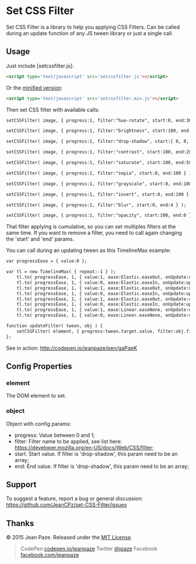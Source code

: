 # Set CSS Filter

Set CSS Filter is a library to help you applying CSS Filters. Can be called during an update function of any JS tween library or just a single call.

Usage
-----

Just include [setcssfilter.js]:

``` html
<script type='text/javascript' src='setcssfilter.js'></script>
```

Or the [minified version](setcssfilter.min.js):

``` html
<script type='text/javascript' src='setcssfilter.min.js'></script>
```

Then set CSS filter with available calls:

``` html
setCSSFilter( image, { progress:1, filter:"hue-rotate", start:0, end:360 } );

setCSSFilter( image, { progress:1, filter:"brightness", start:100, end:200 } );

setCSSFilter( image, { progress:1, filter:"drop-shadow", start:[ 0, 0, 0, '#000000', 1 ], end:[ 10, 10, 8, '#000000', 1 ] } );

setCSSFilter( image, { progress:1, filter:"contrast", start:100, end:200 } );

setCSSFilter( image, { progress:1, filter:"saturate", start:100, end:500 } );

setCSSFilter( image, { progress:1, filter:"sepia", start:0, end:100 } );

setCSSFilter( image, { progress:1, filter:"grayscale", start:0, end:100 } );

setCSSFilter( image, { progress:1, filter:"invert", start:0, end:100 } );

setCSSFilter( image, { progress:1, filter:"blur", start:0, end:4 } );

setCSSFilter( image, { progress:1, filter:"opacity", start:100, end:0 } );
```

That filter applying is cumulative, so you can set multiples filters at the same time. If you want to remove a filter, you need to call again changing the 'start' and 'end' params.

You can call during an updating tween as this TimelineMax example:

``` html
var progressEase = { value:0 };

var tl = new TimelineMax( { repeat:-1 } );
    tl.to( progressEase, 1, { value:1, ease:Elastic.easeOut, onUpdate:updateFilter, onUpdateParams:[ "{self}", { filter: 'blur', start:0, end:16 } ] } );
    tl.to( progressEase, 1, { value:0, ease:Elastic.easeIn, onUpdate:updateFilter, onUpdateParams:[ "{self}", { filter: 'blur', start:0, end:16 } ] } );
    tl.to( progressEase, 1, { value:1, ease:Elastic.easeOut, onUpdate:updateFilter, onUpdateParams:[ "{self}", { filter: 'brightness', start:100, end:500 } ] } );
    tl.to( progressEase, 1, { value:0, ease:Elastic.easeIn, onUpdate:updateFilter, onUpdateParams:[ "{self}", { filter: 'brightness', start:100, end:500 } ] } );
    tl.to( progressEase, 1, { value:1, ease:Elastic.easeOut, onUpdate:updateFilter, onUpdateParams:[ "{self}", { filter: 'drop-shadow', start:[ 0, 0, 0, '#000000', 1 ], end:[ 10, 10, 8, '#000000', 1 ] } ] } );
    tl.to( progressEase, 1, { value:0, ease:Elastic.easeIn, onUpdate:updateFilter, onUpdateParams:[ "{self}", { filter: 'drop-shadow', start:[ 0, 0, 0, '#000000', 1 ], end:[ 10, 10, 8, '#000000', 1 ] } ] } );
    tl.to( progressEase, 1, { value:1, ease:Linear.easeNone, onUpdate:updateFilter, onUpdateParams:[ "{self}", { filter: 'grayscale', start:0, end:100 } ] } );
    tl.to( progressEase, 1, { value:0, ease:Linear.easeNone, onUpdate:updateFilter, onUpdateParams:[ "{self}", { filter: 'grayscale', start:0, end:100 } ] } );

function updateFilter( tween, obj ) {
    setCSSFilter( element, { progress:tween.target.value, filter:obj.filter, start:obj.start, end:obj.end } );
};
```
See in action: http://codepen.io/jeanpaze/pen/gaPqeK

Config Properties
-------

### element

The DOM element to set.

### object

Object with config params:

* progress: Value between 0 and 1;
* filter: Filter name to be applied, see list here: https://developer.mozilla.org/en-US/docs/Web/CSS/filter;
* start: Start value. If filter is 'drop-shadow', this param need to be an array;
* end: End value. If filter is 'drop-shadow', this param need to be an array;

Support
-------

To suggest a feature, report a bug or general discussion: https://github.com/JeanCPz/set-CSS-Filter/issues

Thanks
------

© 2015 Jean Paze. Released under the [MIT License](License.txt).

> CodePen [codepen.io/jeanpaze](http://codepen.io/jeanpaze/)
> Twitter [@jpaze](http://twitter.com/jpaze)
> Facebook [facebook.com/jeanpaze](https://www.facebook.com/jeanpaze)
